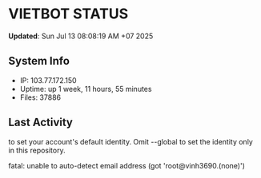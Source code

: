 # VIETBOT STATUS
**Updated**: Sun Jul 13 08:08:19 AM +07 2025

## System Info
- IP: 103.77.172.150
- Uptime: up 1 week, 11 hours, 55 minutes
- Files: 37886

## Last Activity

to set your account's default identity.
Omit --global to set the identity only in this repository.

fatal: unable to auto-detect email address (got 'root@vinh3690.(none)')
